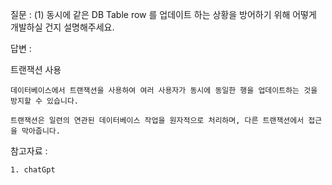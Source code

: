 질문 : (1) 동시에 같은 DB Table row 를 업데이트 하는 상황을 방어하기 위해 어떻게 개발하실 건지 설명해주세요.

답변 :

트랜잭션 사용

    데이터베이스에서 트랜잭션을 사용하여 여러 사용자가 동시에 동일한 행을 업데이트하는 것을 방지할 수 있습니다. 
    
    트랜잭션은 일련의 연관된 데이터베이스 작업을 원자적으로 처리하며, 다른 트랜잭션에서 접근을 막아줍니다.

참고자료 :
    
    1. chatGpt